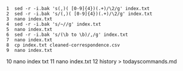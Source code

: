     1  sed -r -i.bak 's(,)( [0-9]{4})(.+)/\2/g' index.txt
    2  sed -r -i.bak 's/(,)( [0-9]{4})(.+)/\2/g' index.txt
    3  nano index.txt
    4  sed -r -i.bak 's/~//g' index.txt
    5  nano index.txt
    6  sed -r -i.bak 's/(\b to \b)/,/g' index.txt
    7  nano index.txt
    8  cp index.txt cleaned-correspondence.csv
    9  nano index.txt
   10  nano index txt
   11  nano index.txt
   12  history > todayscommands.md
